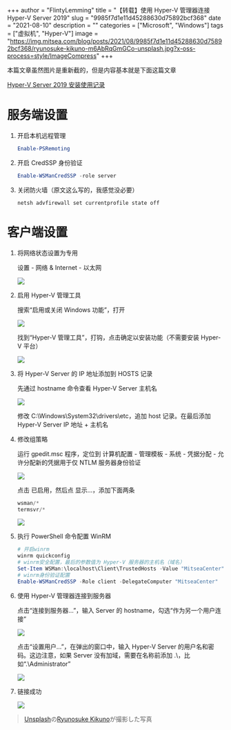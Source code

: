 +++
author = "FlintyLemming"
title = "【转载】使用 Hyper-V 管理器连接 Hyper-V Server 2019"
slug = "9985f7d1e11d45288630d75892bcf368"
date = "2021-08-10"
description = ""
categories = ["Microsoft", "Windows"]
tags = ["虚拟机", "Hyper-V"]
image = "https://img.mitsea.com/blog/posts/2021/08/9985f7d1e11d45288630d75892bcf368/ryunosuke-kikuno-m6AbRqGmGCo-unsplash.jpg?x-oss-process=style/ImageCompress"
+++

本篇文章虽然图片是重新截的，但是内容基本就是下面这篇文章

[Hyper-V Server 2019 安装使用记录](https://www.cnblogs.com/oloroso/p/12294966.html)

# 服务端设置

1. 开启本机远程管理
    
    ```powershell
    Enable-PSRemoting
    ```
    
2. 开启 CredSSP 身份验证
    
    ```powershell
    Enable-WSManCredSSP -role server
    ```
    
3. 关闭防火墙（原文这么写的，我感觉没必要）
    
    ```
    netsh advfirewall set currentprofile state off
    ```
    

# 客户端设置

1. 将网络状态设置为专用
    
    设置 - 网络 & Internet - 以太网
    
    ![](https://img.mitsea.com/blog/posts/2021/08/9985f7d1e11d45288630d75892bcf368/Untitled.png?x-oss-process=style/ImageCompress)
    
2. 启用 Hyper-V 管理工具
    
    搜索“启用或关闭 Windows 功能”，打开
    
    ![](https://img.mitsea.com/blog/posts/2021/08/9985f7d1e11d45288630d75892bcf368/Untitled%201.png?x-oss-process=style/ImageCompress)
    
    找到“Hyper-V 管理工具”，打钩，点击确定以安装功能（不需要安装 Hyper-V 平台）
    
    ![](https://img.mitsea.com/blog/posts/2021/08/9985f7d1e11d45288630d75892bcf368/Untitled%202.png?x-oss-process=style/ImageCompress)
    
3. 将 Hyper-V Server 的 IP 地址添加到 HOSTS 记录
    
    先通过 hostname 命令查看 Hyper-V Server 主机名
    
    ![](https://img.mitsea.com/blog/posts/2021/08/9985f7d1e11d45288630d75892bcf368/Untitled%203.png?x-oss-process=style/ImageCompress)
    
    修改 C:\Windows\System32\drivers\etc，追加 host 记录。在最后添加 Hyper-V Server IP 地址 + 主机名
    
4. 修改组策略
    
    运行 gpedit.msc 程序，定位到 计算机配置 - 管理模板 - 系统 - 凭据分配 - 允许分配新的凭据用于仅 NTLM 服务器身份验证
    
    ![](https://img.mitsea.com/blog/posts/2021/08/9985f7d1e11d45288630d75892bcf368/Untitled%204.png?x-oss-process=style/ImageCompress)
    
    点击 已启用，然后点 显示...，添加下面两条
    
    ```powershell
    wsman/*
    termsvr/*
    ```
    
    ![](https://img.mitsea.com/blog/posts/2021/08/9985f7d1e11d45288630d75892bcf368/Untitled%205.png?x-oss-process=style/ImageCompress)
    
5. 执行 PowerShell 命令配置 WinRM
    
    ```powershell
    # 开启winrm
    winrm quickconfig
    # winrm安全配置，最后的参数值为 Hyper-V 服务器的主机名（域名）
    Set-Item WSMan:\localhost\Client\TrustedHosts -Value "MitseaCenter"
    # winrm身份验证配置
    Enable-WSManCredSSP -Role client -DelegateComputer "MitseaCenter"
    ```
    
6. 使用 Hyper-V 管理器连接到服务器
    
    点击“连接到服务器...”，输入 Server 的 hostname，勾选“作为另一个用户连接”
    
    ![](https://img.mitsea.com/blog/posts/2021/08/9985f7d1e11d45288630d75892bcf368/Untitled%206.png?x-oss-process=style/ImageCompress)
    
    点击“设置用户...”，在弹出的窗口中，输入 Hyper-V Server 的用户名和密码。这边注意，如果 Server 没有加域，需要在名称前添加 .\，比如“.\Administrator”
    
    ![](https://img.mitsea.com/blog/posts/2021/08/9985f7d1e11d45288630d75892bcf368/Untitled%207.png?x-oss-process=style/ImageCompress)
    
7. 链接成功
    
    ![](https://img.mitsea.com/blog/posts/2021/08/9985f7d1e11d45288630d75892bcf368/Untitled%208.png?x-oss-process=style/ImageCompress)

> [Unsplash](https://unsplash.com/ja/%E5%86%99%E7%9C%9F/%E7%99%BD%E3%81%84%E5%A3%81%E3%81%AB%E9%BB%92%E3%81%84%E5%9B%9B%E8%A7%92-m6AbRqGmGCo?utm_content=creditCopyText&utm_medium=referral&utm_source=unsplash)の[Ryunosuke Kikuno](https://unsplash.com/ja/@ryunosuke_kikuno?utm_content=creditCopyText&utm_medium=referral&utm_source=unsplash)が撮影した写真
  